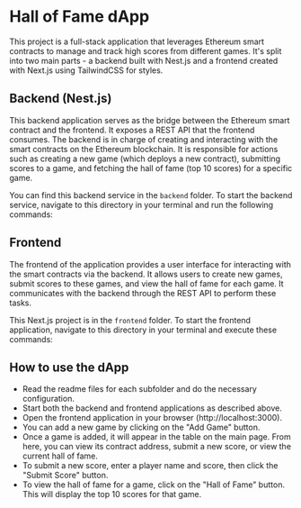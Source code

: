# Hall of Fame dApp

This project is a full-stack application that leverages Ethereum smart contracts to manage and track high scores from different games. It's split into two main parts - a backend built with Nest.js and a frontend created with Next.js using TailwindCSS for styles.

## Backend (Nest.js)

This backend application serves as the bridge between the Ethereum smart contract and the frontend. It exposes a REST API that the frontend consumes. The backend is in charge of creating and interacting with the smart contracts on the Ethereum blockchain. It is responsible for actions such as creating a new game (which deploys a new contract), submitting scores to a game, and fetching the hall of fame (top 10 scores) for a specific game.

You can find this backend service in the `backend` folder. To start the backend service, navigate to this directory in your terminal and run the following commands:


## Frontend 

The frontend of the application provides a user interface for interacting with the smart contracts via the backend. It allows users to create new games, submit scores to these games, and view the hall of fame for each game. It communicates with the backend through the REST API to perform these tasks.

This Next.js project is in the `frontend` folder. To start the frontend application, navigate to this directory in your terminal and execute these commands:


## How to use the dApp

- Read the readme files for each subfolder and do the necessary configuration.
- Start both the backend and frontend applications as described above.
- Open the frontend application in your browser (http://localhost:3000).
- You can add a new game by clicking on the "Add Game" button.
- Once a game is added, it will appear in the table on the main page. From here, you can view its contract address, submit a new score, or view the current hall of fame.
- To submit a new score, enter a player name and score, then click the "Submit Score" button.
- To view the hall of fame for a game, click on the "Hall of Fame" button. This will display the top 10 scores for that game.